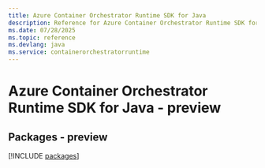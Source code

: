 ```yaml
---
title: Azure Container Orchestrator Runtime SDK for Java
description: Reference for Azure Container Orchestrator Runtime SDK for Java
ms.date: 07/28/2025
ms.topic: reference
ms.devlang: java
ms.service: containerorchestratorruntime
---
```

# Azure Container Orchestrator Runtime SDK for Java - preview
## Packages - preview
[!INCLUDE [packages](container-orchestrator-runtime-index.md)]